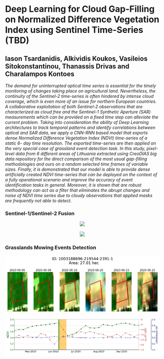 # Deep Learning for Cloud Gap-Filling on Normalized Difference Vegetation Index using Sentinel Time-Series **(TBD)**

## Iason Tsardanidis, Alkividis Koukos, Vasileios Sitokonstantinou, Thanassis Drivas and Charalampos Kontoes

*The demand for uninterrupted optical time series is essential for the timely monitoring of changes taking place on agricultural land. Nevertheless, the continuity of the Sentinel-2 time-series is often hindered by intense cloud coverage, which is even more of an issue for northern European countries. A collaborative exploitation of both Sentinel-2 observations that are characterized as cloud free and the Sentinel-1 Synthetic Aperture (SAR) measurements which can be provided on a fixed time step can alleviate the current problem. Taking into consideration the ability of Deep Learning architectures to track temporal patterns and identify correlations between optical and SAR data, we apply a CNN-RNN based model that exports dense Normalized Difference Vegetation Index (NDVI) time-series of a static 6- day time resolution. The exported time-series are then applied on the very special case of grassland event detection task. In this study, pixel-level data from 6 different areas of Lithuania extracted using CreoDIAS big data repository for the direct comparison of the most usual gap-filling methodologies and ours on a random selected time frames of variable sizes. Finally, it is demonstrated that our model is able to provide dense artificially created NDVI time-series that can be deployed on the context of a fully operational scenario and improve the accuracy of event identification tasks in general. Moreover, it is shown that are robust methodology can act as a filter that eliminates the abrupt changes and noise of NDVI time series due to cloudy observations that applied masks are frequently not able to detect.*

### Sentinel-1/Sentinel-2 Fusion 

<p align="center">
  <img  src="img/model_architecture.png">
</p>

<p align="center">
  <img  src="img/s1_s2_fusion_representation.gif">
</p>


### Grasslands Mowing Events Detection

<p align="center">
  <img  src="img/img_1.png">
</p>

<p align="center">
  <img  src="img/img_2.png">
</p>



